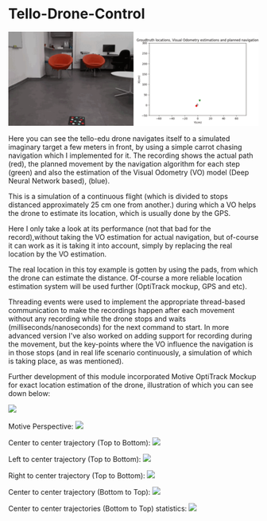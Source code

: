 # Tello-Drone-Control

![](https://github.com/ilyak93/Tello-Drone-Control/blob/main/DJITelloPy/visualisation_pose_VO_planned/frame_planned_executed_predicted.gif)

Here you can see the tello-edu drone navigates itself to a simulated imaginary target a few meters in front, by using a simple carrot chasing navigation which I implemented for it. The recording shows the actual path (red), the planned movement by the navigation algorithm for each step (green) and also the estimation of the Visual Odometry (VO) model (Deep Neural Network based), (blue).

This is a simulation of a continuous flight (which is divided to stops distanced approximately 25 cm one from another.) during which a VO helps the drone to estimate its location, which is usually done by the GPS.

Here I only take a look at its performance (not that bad for the record),without taking the VO estimation for actual navigation, but of-course it can work as it is taking it into account, simply by replacing the real location by the VO estimation.

The real location in this toy example is gotten by using the pads, from which the drone can estimate the distance. Of-course a more reliable location estimation system will be used further (OptiTrack mockup, GPS and etc).

Threading events were used to implement the appropriate thread-based communication to make the recordings happen after each movement without any recording while the drone stops and waits (milliseconds/nanoseconds) for the next command to start. In more advanced version I've also worked on adding support for recording during the movement, but the key-points where the VO influence the navigation is in those stops (and in real life scenario continuously, a simulation of which is taking place, as was mentioned).


Further development of this module incorporated Motive OptiTrack Mockup for exact location estimation of the drone, illustration of which you can see down below:


![](https://github.com/ilyak93/Tello-Drone-Control/blob/main/DJITelloPy/visualisation_pose_VO_planned_with_Motive_OptiTrack/video_2023-03-31_20-20-10.gif)

Motive Perspective:
![](https://github.com/ilyak93/Tello-Drone-Control/blob/main/DJITelloPy/visualisation_pose_VO_planned_with_Motive_OptiTrack/2023-03-28-10-00-03.gif)

Center to center trajectory (Top to Bottom):
![](https://github.com/ilyak93/Tello-Drone-Control/blob/main/DJITelloPy/visualisation_pose_VO_planned_with_Motive_OptiTrack/1_traj.gif)

Left to center trajectory (Top to Bottom):
![](https://github.com/ilyak93/Tello-Drone-Control/blob/main/DJITelloPy/visualisation_pose_VO_planned_with_Motive_OptiTrack/2_traj.gif)

Right to center trajectory (Top to Bottom):
![](https://github.com/ilyak93/Tello-Drone-Control/blob/main/DJITelloPy/visualisation_pose_VO_planned_with_Motive_OptiTrack/3_traj.gif)

Center to center trajectory (Bottom to Top):
![](https://github.com/ilyak93/Tello-Drone-Control/blob/main/DJITelloPy/visualisation_pose_VO_planned_with_Motive_OptiTrack/4_traj.gif)

Center to center trajectories (Bottom to Top) statistics:
![](https://github.com/ilyak93/Tello-Drone-Control/blob/main/DJITelloPy/visualisation_pose_VO_planned_with_Motive_OptiTrack/traj_mean.gif)



